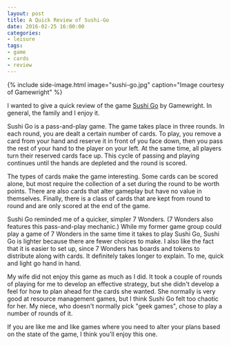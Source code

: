 ```yaml
---
layout: post
title: A Quick Review of Sushi-Go
date: 2016-02-25 16:00:00
categories:
- leisure
tags:
- game
- cards
- review
---
```


{% include side-image.html image="sushi-go.jpg" caption="Image courtesy of Gamewright" %}

I wanted to give a quick review of the game [Sushi
Go](http://www.gamewright.com/gamewright/index.php?section=games&page=game&show=291)
by Gamewright. In general, the family and I enjoy it.

Sushi Go is a pass-and-play game. The game takes place in three rounds. In each
round, you are dealt a certain number of cards. To play, you remove a card from
your hand and reserve it in front of you face down, then you pass the rest of
your hand to the player on your left. At the same time, all players turn their
reserved cards face up. This cycle of passing and playing continues until the
hands are depleted and the round is scored.

The types of cards make the game interesting. Some cards can be scored alone,
but most require the collection of a set during the round to be worth points.
There are also cards that alter gameplay but have no value in themselves.
Finally, there is a class of cards that are kept from round to round and are
only scored at the end of the game.

Sushi Go reminded me of a quicker, simpler 7 Wonders. (7 Wonders also features
this pass-and-play mechanic.) While my former game group could play a game of 7
Wonders in the same time it takes to play Sushi Go, Sushi Go is lighter because
there are fewer choices to make. I also like the fact that it is easier to set
up, since 7 Wonders has boards and tokens to distribute along with cards. It
definitely takes longer to explain. To me, quick and light go hand in hand.

My wife did not enjoy this game as much as I did. It took a couple of rounds of
playing for me to develop an effective strategy, but she didn't develop a feel
for how to plan ahead for the cards she wanted. She normally is very good at
resource management games, but I think Sushi Go felt too chaotic for her. My
niece, who doesn't normally pick "geek games", chose to play a number of rounds
of it.

If you are like me and like games where you need to alter your plans based on
the state of the game, I think you'll enjoy this one.
